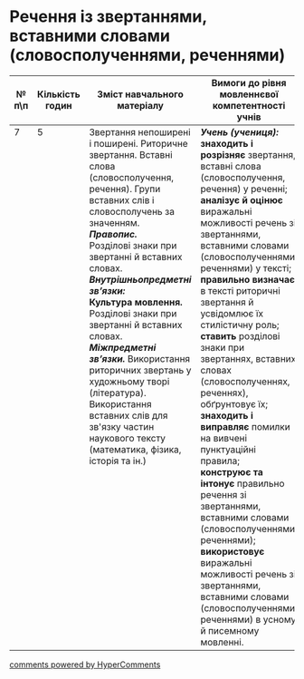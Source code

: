 <div id="hypercomments_widget" class="js-hypercomments-widget invisible"></div>

# Речення із звертаннями, вставними словами (словосполученнями, реченнями) 

<table>
  <tr>
    <td width="10%" align="center"><b>№ <br>п\п</br></b></td>
    <td width="5%" align="center"><b>Кількість годин</b></td>  
    <td width="40%" align="center"><b>Зміст навчального матеріалу</b></td>
    <td width="45%" align="center"><b>Вимоги до рівня мовленнєвої компетентності учнів</b></td>
  </tr>
<tbody>
  <tr>
<td width="10%" style="vertical-align:top !important;">7</td>
<td width="5%" style="vertical-align:top !important;">5</td>
    <td width="40%" style="vertical-align:top !important;">
Звертання непоширені і поширені. Риторичне звертання. Вставні слова (словосполучення, речення). Групи вставних слів і словосполучень за  значенням.<br>
<b><i>Правопис.</i></b><br> 
Розділові знаки при звертанні й вставних словах.<br>
<b><i>Внутрішньопредметні зв’язки:</i></b><br>
<b>Культура  мовлення.</b> Розділові знаки при звертанні й вставних словах.<br>
<b><i>Міжпредметні зв’язки.</i></b>  Використання риторичних звертань у художньому творі (література). Використання вставних слів для зв'язку частин наукового тексту (математика, фізика, історія та ін.)
</td>
    <td width="45%" style="vertical-align:top !important;">
<i><b>Учень (учениця):</b></i><br>
<b>знаходить і розрізняє</b> звертання, вставні слова (словосполучення, речення) у реченні;<br> 
<b>аналізує й оцінює</b> виражальні можливості речень зі звертаннями, вставними словами (словосполученнями, реченнями) у тексті;<br>
<b>правильно визначає</b> в тексті риторичні звертання й усвідомлює їх стилістичну роль;<br>
<b>ставить</b> розділові знаки при звертаннях, вставних словах (словосполученнях, реченнях),  обґрунтовує їх;<br>
<b>знаходить і виправляє</b> помилки на вивчені пунктуаційні правила;<br>
<b>конструює та інтонує</b> правильно речення зі звертаннями, вставними словами (словосполученнями, реченнями);<br>
<b>використовує</b> виражальні можливості речень зі звертаннями, вставними словами (словосполученнями, реченнями) в усному й писемному мовленні.</td>
  </tr>
</tbody>
</table>

<div class="js-hypercomments-container">
<a href="http://hypercomments.com" class="hc-link" title="comments widget">comments powered by HyperComments</a>
</div>